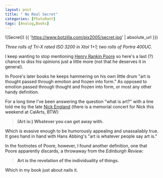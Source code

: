 ```yaml
---
layout: post
title: " No Real Secret"
categories: [PhotoRant]
tags: [Analog,Books]
---
```

![Secret]( {{ 'https://www.botzilla.com/pix2005/secret.jpg' | absolute_url }})

_Three rolls of Tri-X rated ISO 3200 in Xtol 1+1; two rolls of Portra 400UC._

I keep wanting to stop mentioning <a href="{{ site.baseurl }}{% post_url 2005-01-11-AMOT-SL %}">Henry Rankin Poore</a> so here's a last (?) chance to diss his opinions just a little more (not that he deserves it in general).

In Poore's later books he keeps hammering on his own little drum "art is thought passed through emotion and frozen into form." As opposed to emotion passed through thought and frozen into form, or most any other handy definition.

For a long time I've been answering the question "what is art?" with a line told me by the late <a href="http://music.calarts.edu/faculty/nengland.html" target="_blank">Nick England</a> (there is a memorial concert for Nick this weekend at CalArts, BTW):

<!--more-->
> __(Art is:) Whatever you can get away with.__

Which is evasive enough to be humorously appealing and unassailably true. It goes hand in hand with Hans Abbing's "art is whatever people say art is."

In the footnotes of Poore, however, I found another definition, one that Poore apparently discards, a throwaway from the <i>Edinburgh Review:</i>

> __Art is the revelation of the individuality of things.__

Which in my book just about nails it.
